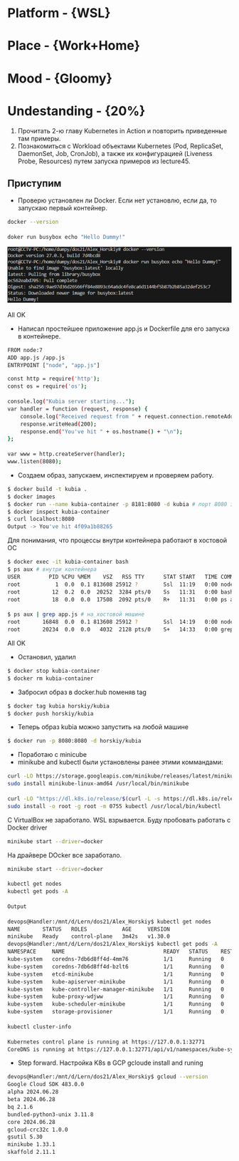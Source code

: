 # Platform     - {WSL}
# Place        - {Work+Home}
# Mood         - {Gloomy}
# Undestanding - {20%}



1. Прочитать 2-ю главу Kubernetes in Action и повторить приведенные там примеры.
2. Познакомиться с Workload объектами Kubernetes (Pod, ReplicaSet, DaemonSet, Job, CronJob), а также их конфигурацией (Liveness Probe, Resources) путем запуска примеров из lecture45.

## Приступим

- Проверю установлен ли Docker. Если нет установлю, если да, то запускаю первый контейнер.
```bash
docker --version

doker run busybox echo "Hello Dummy!"
```
![alt text](assets/1-1.png)

All OK
- Написал простейшее приложение app.js и Dockerfile для его запуска в контейнере.
```bash
FROM node:7
ADD app.js /app.js
ENTRYPOINT ["node", "app.js"]
```
```bash
const http = require('http');
const os = require('os');

console.log("Kubia server starting...");
var handler = function (request, response) {
    console.log("Received request from " + request.connection.remoteAddress);
    response.writeHead(200);
    response.end("You've hit " + os.hostname() + "\n");
};

var www = http.createServer(handler);
www.listen(8080);
```
- Создаем образ, запускаем, инспектируем и проверяем работу.
```bash
$ docker build -t kubia .
$ docker images
$ docker run --name kubia-container -p 8181:8080 -d kubia # порт 8080 занят Jenkins, использую 8181
$ docker inspect kubia-container
$ curl localhost:8080
Output -> You've hit 4f09a1b88265
```

Для понимания, что процессы внутри контейнера работают в хостовой ОС

```bash
$ docker exec -it kubia-container bash
$ ps aux # внутри контейнера
USER         PID %CPU %MEM    VSZ   RSS TTY      STAT START   TIME COMMAND
root           1  0.0  0.1 813608 25912 ?        Ssl  11:19   0:00 node app.js
root          12  0.2  0.0  20252  3284 pts/0    Ss   11:31   0:00 bash
root          18  0.0  0.0  17508  2092 pts/0    R+   11:31   0:00 ps aux

$ ps aux | grep app.js # на хостовой машине
root       16848  0.0  0.1 813608 25912 ?        Ssl  14:19   0:00 node app.js
root       20234  0.0  0.0   4032  2128 pts/0    S+   14:33   0:00 grep --color=auto app.js
```
All OK
- Остановил, удалил
```bash
$ docker stop kubia-container
$ docker rm kubia-container
```
- Забросил образ в docker.hub поменяв tag
```bash
$ docker tag kubia horskiy/kubia
$ docker push horskiy/kubia

```
- Теперь образ kubia можно запустить на любой машине
```bash
$ docker run -p 8080:8080 -d horskiy/kubia
```
- Поработаю с minicube
- minikube and kubectl были установлены ранее этими коммандами:
```bash
curl -LO https://storage.googleapis.com/minikube/releases/latest/minikube-linux-amd64
sudo install minikube-linux-amd64 /usr/local/bin/minikube

curl -LO "https://dl.k8s.io/release/$(curl -L -s https://dl.k8s.io/release/stable.txt)/bin/linux/amd64/kubectl"
sudo install -o root -g root -m 0755 kubectl /usr/local/bin/kubectl

```
C VirtualBox не заработало. WSL взрывается.
Буду пробовать работать с Docker driver

```bash
minikube start --driver=docker

```
На драйвере DOcker все заработало.

```bash
minikube start --driver=docker

kubectl get nodes
kubectl get pods -A

Output

devops@Handler:/mnt/d/Lern/dos21/Alex_Horskiy$ kubectl get nodes
NAME       STATUS   ROLES           AGE     VERSION
minikube   Ready    control-plane   3m42s   v1.30.0
devops@Handler:/mnt/d/Lern/dos21/Alex_Horskiy$ kubectl get pods -A
NAMESPACE     NAME                               READY   STATUS    RESTARTS   AGE
kube-system   coredns-7db6d8ff4d-4mm76           1/1     Running   0          3m35s
kube-system   coredns-7db6d8ff4d-bzlt6           1/1     Running   0          3m35s
kube-system   etcd-minikube                      1/1     Running   0          3m50s
kube-system   kube-apiserver-minikube            1/1     Running   0          3m49s
kube-system   kube-controller-manager-minikube   1/1     Running   0          3m49s
kube-system   kube-proxy-wdjww                   1/1     Running   0          3m35s
kube-system   kube-scheduler-minikube            1/1     Running   0          3m49s
kube-system   storage-provisioner                1/1     Running   0          3m47s

kubectl cluster-info

Kubernetes control plane is running at https://127.0.0.1:32771
CoreDNS is running at https://127.0.0.1:32771/api/v1/namespaces/kube-system/services/kube-dns:dns/proxy
```
- Step forward. Настройка K8s в GCP
gcloude install and runing

```bash
devops@Handler:/mnt/d/Lern/dos21/Alex_Horskiy$ gcloud --version
Google Cloud SDK 483.0.0
alpha 2024.06.28
beta 2024.06.28
bq 2.1.6
bundled-python3-unix 3.11.8
core 2024.06.28
gcloud-crc32c 1.0.0
gsutil 5.30
minikube 1.33.1
skaffold 2.11.1
```

```bash

```
```bash

```
```bash

```
```bash

```
```bash

```
